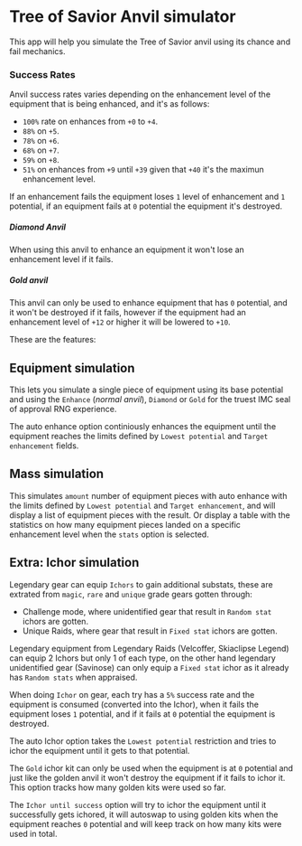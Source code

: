 # Tree of Savior Anvil simulator

This app will help you simulate the Tree of Savior anvil using its chance and fail mechanics.

### Success Rates
Anvil success rates varies depending on the enhancement level of the equipment that is being enhanced, and it's as follows:
-  `100%` rate on enhances from `+0` to `+4`.
- `88%` on `+5`.
- `78%` on `+6`.
- `68%` on `+7`.
- `59%` on `+8`.
- `51%` on enhances from `+9` until `+39` given that `+40` it's the maximun enhancement level.

If an enhancement fails the equipment loses `1` level of enhancement and `1` potential, if an equipment fails at `0` potential the equipment it's destroyed.
##### Diamond Anvil
When using this anvil to enhance an equipment it won't lose an enhancement level if it fails.
##### Gold anvil
This anvil can only be used to enhance equipment that has `0` potential, and it won't be destroyed if it fails, however if the equipment had an enhancement level of `+12` or higher it will be lowered to `+10`.

These are the features:

## Equipment simulation
This lets you simulate a single piece of equipment using its base potential and using the `Enhance` (*normal anvil*), `Diamond` or `Gold` for the truest IMC seal of approval RNG experience.

The auto enhance option continiously enhances the equipment until the equipment reaches the limits defined by `Lowest potential` and `Target enhancement` fields.

## Mass simulation
This simulates `amount` number of equipment pieces with auto enhance with the limits defined by `Lowest potential` and `Target enhancement`, and will display a list of equipment pieces with the result. Or display a table with the statistics on how many equipment pieces landed on a specific enhancement level when the `stats` option is selected. 

## Extra: Ichor simulation
Legendary gear can equip `Ichors` to gain additional substats, these are extrated from `magic`, `rare` and `unique` grade gears gotten through:
- Challenge mode, where unidentified gear that result in `Random stat` ichors are gotten.
- Unique Raids, where gear that result in `Fixed stat` ichors are gotten.

Legendary equipment from Legendary Raids (Velcoffer, Skiaclipse Legend) can equip 2 Ichors but only 1 of each type, on the other hand legendary unidentified gear (Savinose) can only equip a `Fixed stat` ichor as it already has `Random stats` when appraised.

When doing `Ichor` on gear, each try has a `5%` success rate and the equipment is consumed (converted into the Ichor), when it fails the equipment loses `1` potential, and if it fails at `0` potential the equipment is destroyed.

The auto Ichor option takes the `Lowest potential` restriction and tries to ichor the equipment until it gets to that potential.

The `Gold` ichor kit can only be used when the equipment is at `0` potential and just like the golden anvil it won't destroy the equipment if it fails to ichor it. This option tracks how many golden kits were used so far.

The `Ichor until success` option will try to ichor the equipment until it successfully gets ichored, it will autoswap to using golden kits when the equipment reaches `0` potential and will keep track on how many kits were used in total.